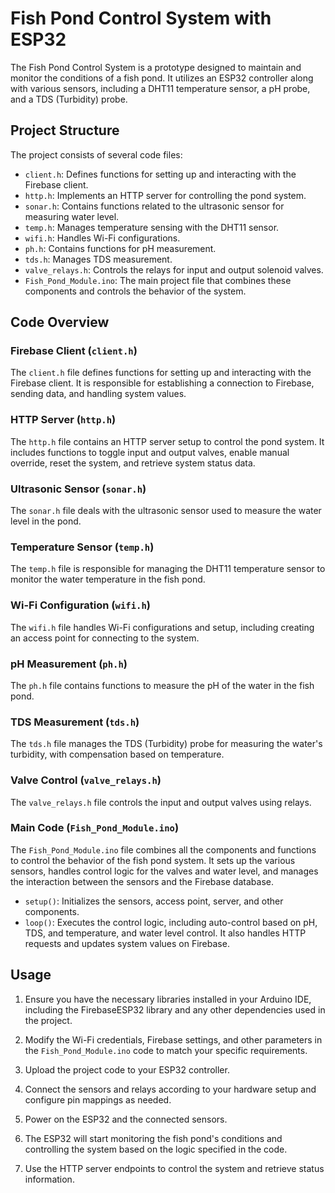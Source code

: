 # Fish Pond Control System with ESP32

The Fish Pond Control System is a prototype designed to maintain and monitor the conditions of a fish pond. It utilizes an ESP32 controller along with various sensors, including a DHT11 temperature sensor, a pH probe, and a TDS (Turbidity) probe. 


## Project Structure

The project consists of several code files:

- `client.h`: Defines functions for setting up and interacting with the Firebase client.
- `http.h`: Implements an HTTP server for controlling the pond system.
- `sonar.h`: Contains functions related to the ultrasonic sensor for measuring water level.
- `temp.h`: Manages temperature sensing with the DHT11 sensor.
- `wifi.h`: Handles Wi-Fi configurations.
- `ph.h`: Contains functions for pH measurement.
- `tds.h`: Manages TDS measurement.
- `valve_relays.h`: Controls the relays for input and output solenoid valves.
- `Fish_Pond_Module.ino`: The main project file that combines these components and controls the behavior of the system.

## Code Overview

### Firebase Client (`client.h`)

The `client.h` file defines functions for setting up and interacting with the Firebase client. It is responsible for establishing a connection to Firebase, sending data, and handling system values.

### HTTP Server (`http.h`)

The `http.h` file contains an HTTP server setup to control the pond system. It includes functions to toggle input and output valves, enable manual override, reset the system, and retrieve system status data.

### Ultrasonic Sensor (`sonar.h`)

The `sonar.h` file deals with the ultrasonic sensor used to measure the water level in the pond.

### Temperature Sensor (`temp.h`)

The `temp.h` file is responsible for managing the DHT11 temperature sensor to monitor the water temperature in the fish pond.

### Wi-Fi Configuration (`wifi.h`)

The `wifi.h` file handles Wi-Fi configurations and setup, including creating an access point for connecting to the system.

### pH Measurement (`ph.h`)

The `ph.h` file contains functions to measure the pH of the water in the fish pond.

### TDS Measurement (`tds.h`)

The `tds.h` file manages the TDS (Turbidity) probe for measuring the water's turbidity, with compensation based on temperature.

### Valve Control (`valve_relays.h`)

The `valve_relays.h` file controls the input and output valves using relays.

### Main Code (`Fish_Pond_Module.ino`)

The `Fish_Pond_Module.ino` file combines all the components and functions to control the behavior of the fish pond system. It sets up the various sensors, handles control logic for the valves and water level, and manages the interaction between the sensors and the Firebase database.

- `setup()`: Initializes the sensors, access point, server, and other components.
- `loop()`: Executes the control logic, including auto-control based on pH, TDS, and temperature, and water level control. It also handles HTTP requests and updates system values on Firebase.

## Usage

1. Ensure you have the necessary libraries installed in your Arduino IDE, including the FirebaseESP32 library and any other dependencies used in the project.

2. Modify the Wi-Fi credentials, Firebase settings, and other parameters in the `Fish_Pond_Module.ino` code to match your specific requirements.

3. Upload the project code to your ESP32 controller.

4. Connect the sensors and relays according to your hardware setup and configure pin mappings as needed.

5. Power on the ESP32 and the connected sensors.

6. The ESP32 will start monitoring the fish pond's conditions and controlling the system based on the logic specified in the code.

7. Use the HTTP server endpoints to control the system and retrieve status information.

